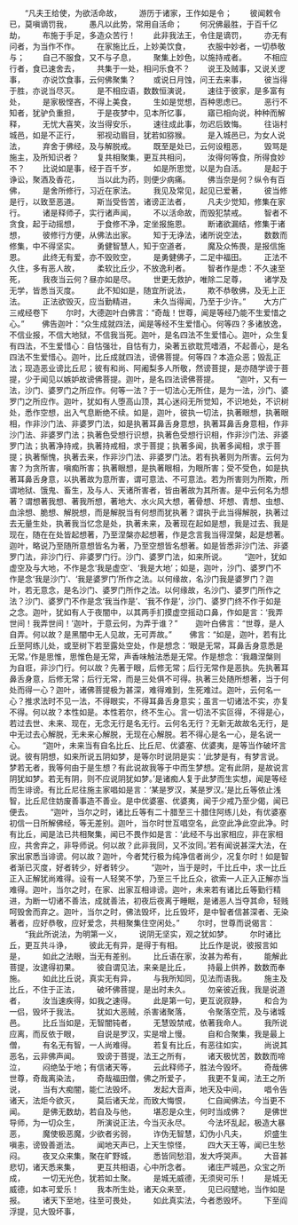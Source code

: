 <!-- { "loadSidebar": true } -->
　　“凡夫王给使，为欲活命故，
　　游历于诸家，王作如是令；
　　彼闻敕令已，莫嗔谪罚我，
　　愚凡以此势，常用自活命；
　　何况佛最胜，于百千亿劫，
　　布施于手足，多造众苦行！
　　此非我法王，令住是谪罚，
　　亦无有问者，为当作不作。
　　在家施比丘，上妙美饮食，
　　衣服中妙者，一切恭敬与；
　　自己不服食，又不与子息，
　　聚集上妙色，以施持戒者。
　　不相应行者，食已速舍去，
　　共集于一处，相问乐食不？
　　说王及贼事，又说关逻事，
　　亦说饮食事，云何佛聚集？
　　或说日月蚀，问王去来事，
　　彼当得于胜，亦说当尽灭。
　　是不相应语，数数恒演说，
　　速往于彼家，是多富有处，
　　是家极悭吝，不得上美食，
　　生如是觉想，百种思虑已。
　　恶行不知者，犹驴负重担，
　　于是夜梦中，见本所忆事，
　　寤已相向说，种种而解释，
　　无忧大喜笑，汝当得安乐，
　　速往成此事，勿迟后致悔。
　　往诣村城邑，如是不正行，
　　邪视动眉目，犹若如猕猴。
　　是入城邑已，为女人说法，
　　弃舍于佛经，及与解脱戒。
　　既至是处已，云何设粗恶，
　　毁骂是施主，及所知识者？
　　复共相聚集，更互共相问，
　　汝得何等食，所得食妙不？
　　比说如是事，经于百千岁，
　　如是所思觉，以是为自活。
　　是起于诤讼，聚酒及香花，
　　当以此为药，则便少病痛。
　　佛当奈是何？纵令有百佛，
　　是舍所修行，习近在家法。
　　我见及常见，起见已爱著，
　　彼当修是行，以致至恶道。
　　斯当受呰苦，诸谤正法者，
　　凡夫少觉知，修集在家行。
　　诸是释师子，实行诸声闻，
　　不以活命故，而毁犯禁戒。
　　智者不贪食，起于动摇想，
　　于食修不净，定坐报施恩。
　　断诸欲漏结，修集于诸想，
　　彼修行方便，从佛法出家。
　　知于无诤法，诸所说空法，
　　数数而修集，中不得坚实。
　　勇健智慧人，知于空道者，
　　魔及众怖畏，是报信施恩。
　　此终无有爱，亦不毁败空，
　　是勇健佛子，二足中福田。
　　正法不久住，多有恶人故，
　　柔软比丘少，不放逸利者。
　　智者作是虑：不久速至死，
　　我夜当云何？昼亦如是尽。
　　世更无救护，唯除二足尊，
　　诸学及无学，皆悉当灭度。
　　此不知如是，随宜所说法，
　　欺不恭敬佛，及无上正法。
　　正法欲毁灭，应当勤精进，
　　未久当得闻，乃至于少许。”　　
大方广三戒经卷下
　　尔时，大德迦叶白佛言：“奇哉！世尊，闻是等经乃能不生爱惜之心。”
　　佛告迦叶：“众生成就四法，闻是等经不生爱惜心。何等四？多诸放逸，不信业报，不信大地狱，不信我当死。迦叶，是名四法不生爱惜心。迦叶，众生复有四法，不生爱惜心：自怙强壮，自怙有力，染著五欲耽荒嗜酒，不起善心，是名四法不生爱惜心。迦叶，比丘成就四法，谤佛菩提。何等四？本造众恶；毁乱正法；现造恶业谤比丘尼；彼有和尚、阿阇梨多人所敬，然谤菩提，是亦随学谤于菩提，少于闻见以嫉妒故谤佛菩提。迦叶，是名四法谤佛菩提。
　　“迦叶，又有一法，沙门、婆罗门之所应作。何等一法？于一切法心无所住，是为一法，沙门、婆罗门之所应作。迦叶，犹如有人堕高山顶，其心迷闷无所觉知，不识地处，不识树处，悉作空想，出入气息断绝不续。如是，迦叶，彼执一切法，执著眼想，执著眼相，作非沙门法、非婆罗门法，如是执著耳鼻舌身意想，执著耳鼻舌身意相，作非沙门法、非婆罗门法；执著色受想行识想，执著色受想行识相，作非沙门法、非婆罗门法；执著净持戒，执著持戒相，求于菩提；执著多闻，执著多闻相，求于菩提；执著惭愧，执著去来，作非沙门法、非婆罗门法。若有执著则为所害。云何为害？为贪所害，嗔痴所害；执著眼想，是执著眼相，为眼所害；受不受色，如是执著耳鼻舌身意，以执著故为意所害，谓可意法、不可意法。若为所害则为所欺，所谓地狱、饿鬼、畜生，及与人、天诸所害者，皆由著故为其所害。是中云何名为想著？谓想著我想、著我所想，著地大、水火风大想，著骨想、坏想、青想、虫想、血涂想、脆想、解脱想，而是解脱当有何想而犹执著？谓执于此当得解脱，执著过去无量生处，执著我当忆念是处，执著未来，及著现在起如是想，我是过去、我是现在，随在在处皆起想著，乃至涅槃亦起想著，作是念言我当得涅槃，起是想著。迦叶，略说乃至随所意想皆名为著，乃至空想皆名想著。如是皆悉非沙门法、非婆罗门法，非沙门行、非婆罗门行。沙门、婆罗门法，如来所说。
　　“迦叶，犹如虚空及与大地，不作是念‘我是虚空’、‘我是大地’；如是，迦叶，沙门、婆罗门不作是念‘我是沙门’、‘我是婆罗门’所作之法。以何缘故，名沙门我是婆罗门？迦叶，若无意念，是名沙门、婆罗门所作之法。以何缘故，名沙门、婆罗门所作之法？沙门、婆罗门不作是念‘我当作是’、‘我不作是’，沙门、婆罗门终不作于如是之念。迦叶，犹如有人于夜闇中，以其两手扪摸虚空摇动口鼻，作如是言：‘我弄世间！我弄世间！’迦叶，于意云何，为弄于谁？”
　　迦叶白佛言：“世尊，是人自弄。何以故？是黑闇中无人见故，无可弄故。”
　　佛言：“如是，迦叶，若有比丘至阿练儿处，或至树下若至露处空处，作是想念：‘眼是无常，耳鼻舌身意悉是无常。’作是思惟，思惟色是无常，声香味触法悉是无常。作是想念：‘我趣涅槃则为自诳，非沙门行。何以故？先著于眼，后修无常；后行无常作是恶执。先执著耳鼻舌身意，后修无常；后行无常，而是三处俱不可得。执著三处随所想著，当于何处而得一心？迦叶，诸佛菩提极为甚深，难得难到，生死难过。迦叶，云何名一心？推求法时不见一法，不得眼实，不得耳鼻舌身意实；虽言一切诸法不实，亦复不得。何以故？本性如是。本性若尔，终不生心。言一切法不实叵得，不得是心，若过去世、未来、现在，无念无行是名无行。云何名无行？无新无故故名无行，是中无过去心解脱，无未来心解脱，无现在心解脱。若不得心是名一心，是名说一心。
　　“迦叶，未来当有自名比丘、比丘尼、优婆塞、优婆夷，是等当作破坏言说。彼有阴想，如来所说五阴如梦，是等尔时说阴是实：‘此梦是有，有梦言说。梦若无者，我等何由于是生想？有此说故我等于中而生梦想。定有此阴，是故说言阴犹如梦。若无有阴，则不应说阴犹如梦。’是诸痴人复于此梦而生实想，闻是等经而生诽谤。有比丘尼往施主家唱如是言：‘某是罗汉，某是罗汉。’是比丘等依止浅智，比丘尼住妨废善事造不善业。是中优婆塞、优婆夷，闻于少戒乃至少偈，闻已便去。
　　“迦叶，当尔之时，诸比丘等有二十腊至三十腊住阿练儿处，有优婆塞初信一日所解佛经，等无差别。迦叶，当尔时世互唱空名，此空此净此空此净。时有比丘，闻是法已共相聚集，闻已不畏作如是言：‘此经不与出家相应，非在家相应，共舍弃之，非导师说。何以故？此非我同，又不汝同。’若有闻说甚深大法，在家出家悉当诽谤。何以故？迦叶，今者梵行极为纯净信者尚少，况复尔时！如是智者渐已灭度，好者转少，好者转少。
　　“迦叶，当于是时，千比丘中，求一比丘正入正解犹尚难得。设有一人轻笑不学，乃至三千比丘众，欲索一人正入正解亦当难得。迦叶，当尔之时，在家、出家互相诽谤。迦叶，未来若有诸比丘等勤行精进，为断一切诸不善法，成就善法，初夜后夜离于睡眠，是诸恶人当夺其命，轻贱呵毁舍而弃之。迦叶，当尔之时，佛法毁坏，比丘毁坏，是中智者信甚深者、无染著者，应好恭敬，应好爱念，共相聚集住空闲处。”
　　尔时，世尊而说偈言：
　　“我此所说法，为明第一义，
　　说阴无坚实，观之犹如梦。
　　尔时诸比丘，更互共斗诤，
　　彼此无有异，是得于有相。
　　比丘作是说，彼报言如是，
　　如此之法眼，当无有差别。
　　比丘语在家，汝甚为希有，
　　能解此菩提，汝逮得初果。
　　彼自谓见法，来亲是比丘，
　　持最上供养，数数而奉施。
　　如此比丘说，真实无有异，
　　与我所知同，见法而语我。
　　施主及比丘，不住于正法，
　　破坏佛菩提，是出时未久。
　　勿亲彼近我，我是说道者，
　　汝当速疾得，如我之速得。
　　此是第一句，更互说寂静，
　　和合为一侣，毁坏于我法。
　　犹如大恶贼，杀害诸聚落，
　　令聚落空荒，及与诸城邑。
　　比丘当如是，无智闇钝者，
　　无慧毁禁戒，依著我命人。
　　我所说应离，而反依于眼，
　　自说是罗汉，实是增上慢。
　　自和合聚集，我是最上僧，
　　有名无有智，一人尚难得。
　　若复有比丘，有恶往如实，
　　尚说其恶名，云非佛声闻。
　　毁谤于菩提，法王之所有，
　　诸天极忧苦，数数而啼泣，
　　闷绝坠于地；有信诸天等，
　　云此释师子，胜法今毁坏。
　　奇哉佛世尊，奇哉离染法，
　　奇哉福田僧，佛之所爱子，
　　我更不复闻，法王之所说，
　　当有大痴闇，能仁法毁坏。
　　发起大音声，地天及中间，
　　唱令告诸天，法炬今欲灭，
　　莫后诸天龙，而致大悔恨，
　　仁自闻佛法，今当更不闻。
　　是佛无数劫，若自及与他，
　　堪忍是众生，何时当成佛？
　　是佛世导师，为一切众生，
　　所演说正法，今当灭永尽。
　　今法坏乱起，极造大暴恶，
　　魔使极恶魔，少欲者劣弱，
　　诈伪无智慧，幻伪小凡夫，
　　炽盛生嗔恚，谤毁善逝法。
　　闻地天声已，上天生惊怪，
　　四大天王等，闻已生愁闷。
　　夜叉众来集，聚在旷野城，
　　悉皆同愁泪，发大呼哭声。
　　大音甚悲切，诸天悉来集，
　　更互共相语，心中所念者。
　　诸庄严城邑，众宝之所成，
　　一切无光色，犹若如土聚。
　　是城无威德，无须臾可乐！
　　是城无威德，如本可爱乐！
　　我本所生处，诸天众来至，
　　见已闷躄地，当作如是报。
　　诸天下至地，往至可畏处，
　　如此真实法，今者悉毁坏。
　　下至阎浮提，见大毁坏事，
